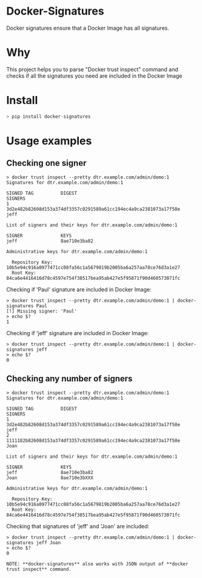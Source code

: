 # Docker-Signatures

Docker signatures ensure that a Docker Image has all signatures.

# Why

This project helps you to parse "Docker trust inspect" command and checks if all the signatures you need are included in the Docker Image

# Install

```python
> pip install docker-signatures
```

# Usage examples

## Checking one signer

```console
> docker trust inspect --pretty dtr.example.com/admin/demo:1
Signatures for dtr.example.com/admin/demo:1

SIGNED TAG          DIGEST                                                             SIGNERS
1                   3d2e482b82608d153a374df3357c0291589a61cc194ec4a9ca2381073a17f58e   jeff

List of signers and their keys for dtr.example.com/admin/demo:1

SIGNER              KEYS
jeff                8ae710e3ba82

Administrative keys for dtr.example.com/admin/demo:1

  Repository Key:	10b5e94c916a0977471cc08fa56c1a5679819b2005ba6a257aa78ce76d3a1e27
  Root Key:	84ca6e4416416d78c4597e754f38517bea95ab427e5f95871f90d460573071fc
```

Checking if 'Paul' signature are included in Docker Image:

```console
> docker trust inspect --pretty dtr.example.com/admin/demo:1 | docker-signatures Paul 
[!] Missing signer: 'Paul'
> echo $?
1
```

Checking if 'jeff' signature are included in Docker Image: 

```console
> docker trust inspect --pretty dtr.example.com/admin/demo:1 | docker-signatures jeff
> echo $?
0 
```



## Checking any number of signers

```console
> docker trust inspect --pretty dtr.example.com/admin/demo:1
Signatures for dtr.example.com/admin/demo:1

SIGNED TAG          DIGEST                                                             SIGNERS
1                   3d2e482b82608d153a374df3357c0291589a61cc194ec4a9ca2381073a17f58e   jeff
2                   1111182b82608d153a374df3357c0291589a61cc194ec4a9ca2381073a17f58e   Joan

List of signers and their keys for dtr.example.com/admin/demo:1

SIGNER              KEYS
jeff                8ae710e3ba82
Joan                8ae710e3bXXX

Administrative keys for dtr.example.com/admin/demo:1

  Repository Key:	10b5e94c916a0977471cc08fa56c1a5679819b2005ba6a257aa78ce76d3a1e27
  Root Key:	84ca6e4416416d78c4597e754f38517bea95ab427e5f95871f90d460573071fc
```

Checking that signatures of 'jeff' and 'Joan' are included: 

```console
> docker trust inspect --pretty dtr.example.com/admin/demo:1 | docker-signatures jeff Joan
> echo $?
0 
```

    NOTE: **docker-signatures** also works with JSON output of **docker trust inspect** command.


